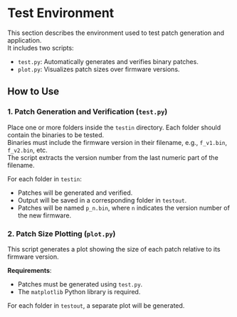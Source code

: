 # Test Environment

This section describes the environment used to test patch generation and application.  
It includes two scripts:

- `test.py`: Automatically generates and verifies binary patches.  
- `plot.py`: Visualizes patch sizes over firmware versions.

## How to Use

### 1. Patch Generation and Verification (`test.py`)

Place one or more folders inside the `testin` directory. Each folder should contain the binaries to be tested.  
Binaries must include the firmware version in their filename, e.g., `f_v1.bin`, `f_v2.bin`, etc.  
The script extracts the version number from the last numeric part of the filename.

For each folder in `testin`:

- Patches will be generated and verified.
- Output will be saved in a corresponding folder in `testout`.
- Patches will be named `p_n.bin`, where `n` indicates the version number of the new firmware.

### 2. Patch Size Plotting (`plot.py`)

This script generates a plot showing the size of each patch relative to its firmware version.

**Requirements**:

- Patches must be generated using `test.py`.
- The `matplotlib` Python library is required.

For each folder in `testout`, a separate plot will be generated.

